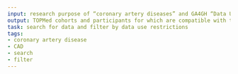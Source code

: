 ```yaml
---
input: research purpose of “coronary artery diseases” and GA4GH “Data Use Ontology”
output: TOPMed cohorts and participants for which are compatible with this research purpose
task: search for data and filter by data use restrictions
tags:
- coronary artery disease
- CAD
- search
- filter
---
```

